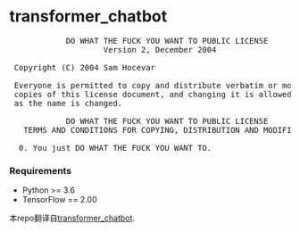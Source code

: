 # transformer_chatbot
<pre>
            DO WHAT THE FUCK YOU WANT TO PUBLIC LICENSE
                    Version 2, December 2004

 Copyright (C) 2004 Sam Hocevar <sam@hocevar.net>

 Everyone is permitted to copy and distribute verbatim or modified
 copies of this license document, and changing it is allowed as long
 as the name is changed.

            DO WHAT THE FUCK YOU WANT TO PUBLIC LICENSE
   TERMS AND CONDITIONS FOR COPYING, DISTRIBUTION AND MODIFICATION

  0. You just DO WHAT THE FUCK YOU WANT TO.
</pre>

### Requirements
* Python >= 3.6
* TensorFlow == 2.00

本repo翻译自[transformer_chatbot](https://github.com/tensorflow/examples/blob/master/community/en/transformer_chatbot.ipynb).
